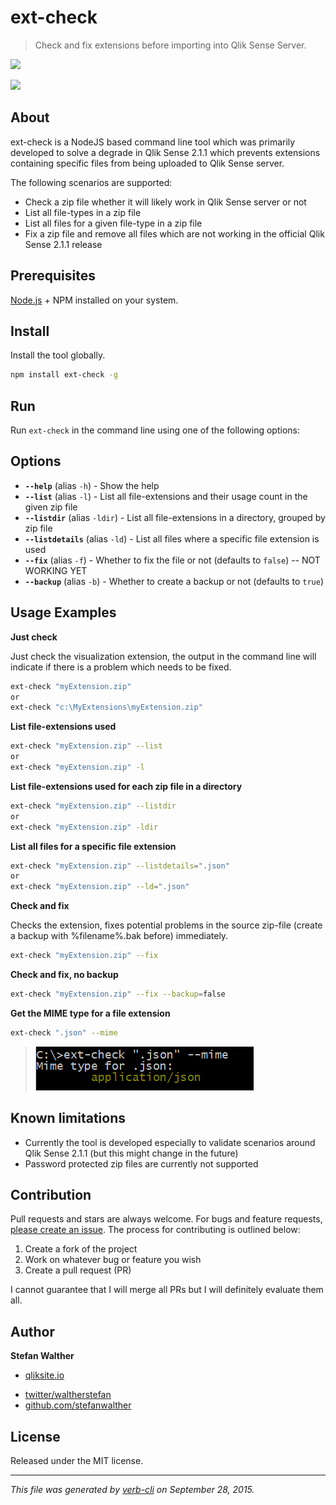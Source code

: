 # ext-check

> Check and fix extensions before importing into Qlik Sense Server.

[![](https://codeship.com/projects/17313f40-4607-0133-4f0a-569fce9c4062/status?branch=master)](https://codeship.com/projects/104851)

[![](http://serve.mod.bz/branch/)](https://github.com/stefanwalther/ext-check)

## About

ext-check is a NodeJS based command line tool which was primarily developed to solve a degrade in Qlik Sense 2.1.1 which prevents extensions containing specific files from being uploaded to Qlik Sense server.

The following scenarios are supported:

* Check a zip file whether it will likely work in Qlik Sense server or not
* List all file-types in a zip file
* List all files for a given file-type in a zip file
* Fix a zip file and remove all files which are not working in the official Qlik Sense 2.1.1 release

## Prerequisites

[Node.js](https://nodejs.org) + NPM installed on your system.

## Install

Install the tool globally.

```bash
npm install ext-check -g  
```

## Run

Run `ext-check` in the command line using one of the following options:

## Options
* **`--help`** (alias `-h`) - Show the help
* **`--list`** (alias `-l`) - List all file-extensions and their usage count in the given zip file
* **`--listdir`** (alias `-ldir`) - List all file-extensions in a directory, grouped by zip file
* **`--listdetails`** (alias `-ld`) - List all files where a specific file extension is used
* **`--fix`** (alias `-f`) - Whether to fix the file or not (defaults to `false`) -- NOT WORKING YET
* **`--backup`** (alias `-b`) - Whether to create a backup or not (defaults to `true`)

## Usage Examples

**Just check**

Just check the visualization extension, the output in the command line will indicate if there is a problem which needs to be fixed.

```bash
ext-check "myExtension.zip"
or 
ext-check "c:\MyExtensions\myExtension.zip"
```

**List file-extensions used**

```bash
ext-check "myExtension.zip" --list
or
ext-check "myExtension.zip" -l
```

**List file-extensions used for each zip file in a directory**

```bash
ext-check "myExtension.zip" --listdir
or 
ext-check "myExtension.zip" -ldir
```

**List all files for a specific file extension**

```bash
ext-check "myExtension.zip" --listdetails=".json"
or 
ext-check "myExtension.zip" --ld=".json"
```

**Check and fix**

Checks the extension, fixes potential problems in the source zip-file (create a backup with %filename%.bak before) immediately.

```bash
ext-check "myExtension.zip" --fix
```

**Check and fix, no backup**

```bash
ext-check "myExtension.zip" --fix --backup=false
```

**Get the MIME type for a file extension**

```bash
ext-check ".json" --mime
```

> [![](docs/images/--mime.png)](https://nodejs.org)

## Known limitations

* Currently the tool is developed especially to validate scenarios around Qlik Sense 2.1.1 (but this might change in the future)
* Password protected zip files are currently not supported

## Contribution

Pull requests and stars are always welcome. For bugs and feature requests, [please create an issue](https://github.com/stefanwalther/ext-check/issues).
The process for contributing is outlined below:

1. Create a fork of the project
2. Work on whatever bug or feature you wish
3. Create a pull request (PR)

I cannot guarantee that I will merge all PRs but I will definitely evaluate them all.

## Author

**Stefan Walther**

+ [qliksite.io](http://qliksite.io)
* [twitter/waltherstefan](http://twitter.com/waltherstefan)
* [github.com/stefanwalther](http://github.com/stefanwalther)

## License

Released under the MIT license.

***

_This file was generated by [verb-cli](https://github.com/assemble/verb-cli) on September 28, 2015._